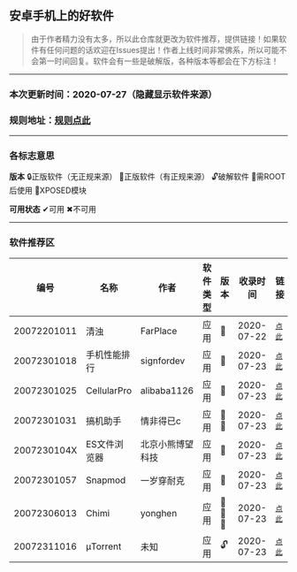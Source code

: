 ## 安卓手机上的好软件
> 由于作者精力没有太多，所以此仓库就更改为软件推荐，提供链接！如果软件有任何问题的话欢迎在Issues提出！作者上线时间非常佛系，所以可能不会第一时间回复。软件会有一些是破解版，各种版本等都会在下方标注！
***
### 本次更新时间：2020-07-27（隐藏显示软件来源）
### 规则地址：[规则点此](https://github.com/EthanJenny/Android-Good-Software/blob/master/guize.md)
***
### 各标志意思
**版本** 🔒正版软件（无正规来源） 🔐正版软件（有正规来源） 🔓破解软件 🔧需ROOT后使用 🔨XPOSED模块

**可用状态** ✔可用 ✖不可用
***
### 软件推荐区
|编号|名称|作者|软件类型|版本|收录时间|链接|密码|
|----|----|----|----|----|----|----|----|
|20072201011|清浊|FarPlace|应用|🔐|2020-07-22|<kbd>[点此](https://www.coolapk.com/apk/com.farplace.qingzhuo)</kbd>|——|
|20072301018|手机性能排行|signfordev|应用|🔐|2020-07-23|<kbd>[点此](https://www.coolapk.com/apk/com.nasoft.socmark)</kbd>|——|
|20072301025|CellularPro|alibaba1126|应用|🔐|2020-07-23|<kbd>[点此](https://www.coolapk.com/apk/make.more.r2d2.cellular_pro)</kbd>|——|
|20072301031|搞机助手|情非得已c|应用|🔐🔧|2020-07-23|<kbd>[点此](https://www.coolapk.com/apk/HAN.GJZS)</kbd>|——|
|2007230104X|ES文件浏览器|北京小熊博望科技|应用|🔐|2020-07-23|<kbd>[点此](https://www.coolapk.com/apk/com.estrongs.android.pop)</kbd>|——|
|20072301057|Snapmod|一岁穿耐克|应用|🔐|2020-07-23|<kbd>[点此](https://www.coolapk.com/apk/cn.gavinliu.snapmod)</kbd>|——|
|20072306013|Chimi|yonghen|应用|🔐🔧🔨|2020-07-23|<kbd>[点此](https://github.com/yonghen/chimi-)</kbd>|——|
|20072311016|μTorrent|未知|应用|🔓|2020-07-23|<kbd>[点此](https://yxssp.lanzous.com/b06g5142f)</kbd>|3h1l|

